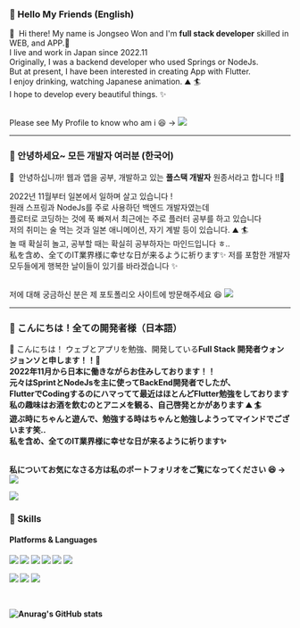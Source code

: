 ### 🤞 Hello My Friends (English)


<p>
  👋&nbsp; Hi there! My name is Jongseo Won and I'm <b>full stack developer</b> skilled in WEB, and APP.🚀<br/>
  I live and work in Japan since 2022.11 <br/>
  Originally, I was a backend developer who used Springs or NodeJs.<br/>
  But at present, I have been interested in creating App with Flutter.<br/>
  I enjoy drinking, watching Japanese animation. ⛰ 🏄<br/>
  I hope to develop every beautiful things. ✨ <br/><br/>
</p>

<p>
  Please see My Profile to know who am i 😆 → <a href="https://wonjongseo.netlify.app/#/" target="_blank"><img src="https://img.shields.io/badge/Tech_Blog-DD0B78?style=flat-square&logo=GitHub%20Sponsors&logoColor=white"/></a>
</p>

<hr/>

### 🤞 안녕하세요~ 모든 개발자 여러분 (한국어)

<p>
  👋&nbsp;  안녕하십니까! 웹과 앱을 공부, 개발하고 있는 <b>풀스택 개발자</b> 원종서라고 합니다 !!🚀<br/>
  
  2022년 11월부터 일본에서 일하며 살고 있습니다 ! <br/>
  원래 스프링과 NodeJs를 주로 사용하던 백엔드 개발자였는데<br/>
  플로터로 코딩하는 것에 푹 빠져서 최근에는 주로 플러터 공부를 하고 있습니다<br/>
  저의 취미는 술 먹는 것과 일본 애니메이션, 자기 계발 등이 있습니다. ⛰ 🏄<br/>
  놀 때 확실히 놀고, 공부할 때는 확실히 공부하자는 마인드입니다 ㅎ..
  <br/>
  私を含め、全てのIT業界様に幸せな日が来るように祈ります✨
  저를 포함한 개발자 모두들에게 행복한 날이들이 있기를 바라겠습니다 ✨
  <br/><br/>
</p>

<p>
  저에 대해 궁금하신 분은 제 포토폴리오 사이트에 방문해주세요 😆 <a href="https://wonjongseo.netlify.app/#/" target="_blank"><img src="https://img.shields.io/badge/Tech_Blog-DD0B78?style=flat-square&logo=GitHub%20Sponsors&logoColor=white"/></a>
</p>

<hr/>

### 🤞 こんにちは！全ての開発者様（日本語）

<p>
  👋&nbsp;こんにちは！ ウェブとアプリを勉強、開発している<b>Full Stack 開発者<b/>ウォンジョンソと申します！！🚀<br/>
   2022年11月から日本に働きながらお住みしております！！<br/> 
    元々はSprintとNodeJsを主に使ってBackEnd開発者でしたが、<br/>
    FlutterでCodingするのにハマってて最近はほとんどFlutter勉強をしております<br/>
     私の趣味はお酒を飲むのとアニメを観る、自己啓発とかがあります ⛰ 🏄<br/>
     遊ぶ時にちゃんと遊んで、勉強する時はちゃんと勉強しようってマインドでございます笑..
      <br/>
     私を含め、全てのIT業界様に幸せな日が来るように祈ります✨
    <br/><br/>

<p>
  私についてお気になさる方は私のポートフォリオをご覧になってください 😆 → <a href="https://wonjongseo.netlify.app/#/" target="_blank"><img src="https://img.shields.io/badge/Tech_Blog-DD0B78?style=flat-square&logo=GitHub%20Sponsors&logoColor=white"/></a>
</p>

<p>
  <a href="mailto:visionwill3322@gmail.com" target="_blank"><img src="https://img.shields.io/badge/visionwill3322@gmail.com-EA4335?style=flat-square&logo=Gmail&logoColor=white"/></a>
</p>


### 💪 Skills
#### Platforms & Languages
<p>
  <img src="https://img.shields.io/badge/Spring-4695EB?style=flat-square&logo=Spring&logoColor=white"/>
  <img src="https://img.shields.io/badge/JPA-61DAFB?style=flat-square&logo=JPA&logoColor=black"/>
  <img src="https://img.shields.io/badge/GraphQL-61DAFB?style=flat-square&logo=GraphQL&logoColor=black"/>
  <img src="https://img.shields.io/badge/NodeJS-3DDC84?style=flat-square&logo=NodeJS&logoColor=white"/>
  <img src="https://img.shields.io/badge/Flutter-000000?style=flat-square&logo=Flutter&logoColor=white"/>
  <img src="https://img.shields.io/badge/React-02569B?style=flat-square&logo=React&logoColor=white"/>
   
   
</p>
<p>
  <img src="https://img.shields.io/badge/Java-0095D5?style=flat-square&logo=Java&logoColor=white"/> 
  <img src="https://img.shields.io/badge/TypeScript-3178C6?style=flat-square&logo=TypeScript&logoColor=white"/>
  <img src="https://img.shields.io/badge/C-007396?style=flat-square&logo=C&logoColor=white"/>
<!--   <img src="https://img.shields.io/badge/Swift-FA7343?style=flat-square&logo=Swift&logoColor=white"/> -->
</p>

<br>


![Anurag's GitHub stats](https://github-readme-stats.vercel.app/api?username=wonjongseo&show_icons=true&theme=radical)




<!--
**wonjongseo/wonjongseo** is a ✨ _special_ ✨ repository because its `README.md` (this file) appears on your GitHub profile.

Here are some ideas to get you started:

- 🔭 I’m currently working on ...
- 🌱 I’m currently learning ...
- 👯 I’m looking to collaborate on ...
- 🤔 I’m looking for help with ...
- 💬 Ask me about ...
- 📫 How to reach me: ...
- 😄 Pronouns: ...
- ⚡ Fun fact: ...
-->
